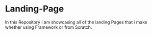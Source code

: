 # Landing-Page
In this Repository I am showcasing all of the landing Pages that i make whether using Framework or from  Scratch.
